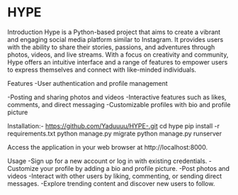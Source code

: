 # HYPE

Introduction
Hype is a Python-based project that aims to create a vibrant and engaging social media platform similar to Instagram. It provides users with the ability to share their stories, passions, and adventures through photos, videos, and live streams. With a focus on creativity and community, Hype offers an intuitive interface and a range of features to empower users to express themselves and connect with like-minded individuals.


Features
-User authentication and profile management


-Posting and sharing photos and videos
-Interactive features such as likes, comments, and direct messaging
-Customizable profiles with bio and profile picture


Installation:-
https://github.com/Yaduuuu/HYPE-.git
cd hype
pip install -r requirements.txt
python manage.py migrate
python manage.py runserver

Access the application in your web browser at http://localhost:8000.


Usage
-Sign up for a new account or log in with existing credentials.
-Customize your profile by adding a bio and profile picture.
-Post photos and videos
-Interact with other users by liking, commenting, or sending direct messages.
-Explore trending content and discover new users to follow.


